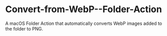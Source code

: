 # Convert-from-WebP--Folder-Action
A macOS Folder Action that automatically converts WebP images added to the folder to PNG. 
